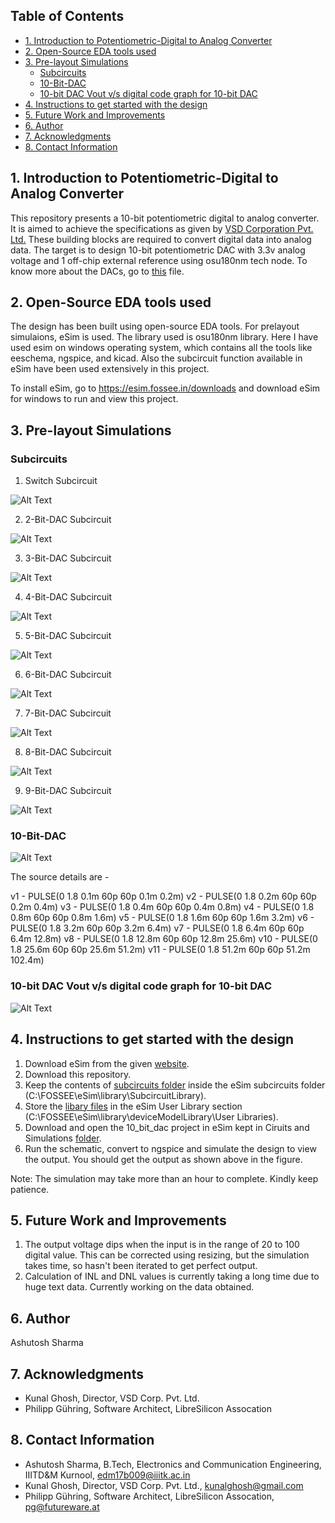 ## Table of Contents
- [1. Introduction to Potentiometric-Digital to Analog Converter](#1-introduction-to-potentiometric-digital-to-analog-converter)
- [2. Open-Source EDA tools used](#2-open-source-eda-tools-used)
- [3. Pre-layout Simulations](#3-pre-layout-simulations)
  * [Subcircuits](#subcircuits)
  * [10-Bit-DAC](#10-bit-dac)
  * [10-bit DAC Vout v/s digital code graph for 10-bit DAC](#10-bit-dac-vout-v-s-digital-code-graph-for-10-bit-dac)
- [4. Instructions to get started with the design](#4-instructions-to-get-started-with-the-design)
- [5. Future Work and Improvements](#5-future-work-and-improvements)
- [6. Author](#6-author)
- [7. Acknowledgments](#7-acknowledgments)
- [8. Contact Information](#8-contact-information)

## 1. Introduction to Potentiometric-Digital to Analog Converter
This repository presents a 10-bit potentiometric digital to analog converter. It is aimed to achieve the specifications as given by [VSD Corporation Pvt. Ltd.](https://www.vlsisystemdesign.com/ip/) These building blocks are required to convert digital data into analog data. 
The target is to design 10-bit potentiometric DAC with 3.3v analog voltage and 1 off-chip external reference using osu180nm tech node. To know more about the DACs, go to [this](https://github.com/xzlashutosh/potentiometric-DAC/blob/master/10-Bit%20Potentiometric%20Digital%20to%20Analog%20Converter%20with%20Off-Chip%20External%20Voltage%20Reference_Ashutosh_Sharma-.pdf) file.

## 2. Open-Source EDA tools used 
The design has been built using open-source EDA tools. For prelayout simulaions, eSim is used. The library used is osu180nm library.
Here I have used esim on windows operating system, which contains all the tools like eeschema, ngspice, and kicad. Also the subcircuit function available in eSim have been used extensively in this project.

To install eSim, go to https://esim.fossee.in/downloads and download eSim for windows to run and view this project.

## 3. Pre-layout Simulations

### Subcircuits
1. Switch Subcircuit

![Alt Text](https://github.com/xzlashutosh/potentiometric-DAC/blob/master/subcircuits/switch.png)

2. 2-Bit-DAC Subcircuit

![Alt Text](https://github.com/xzlashutosh/potentiometric-DAC/blob/master/subcircuits/2-Bit_DAC.png)

3. 3-Bit-DAC Subcircuit

![Alt Text](https://github.com/xzlashutosh/potentiometric-DAC/blob/master/subcircuits/3-bit_DAC.png)

4. 4-Bit-DAC Subcircuit

![Alt Text](https://github.com/xzlashutosh/potentiometric-DAC/blob/master/subcircuits/4-bitDAC.png)

5. 5-Bit-DAC Subcircuit

![Alt Text](https://github.com/xzlashutosh/potentiometric-DAC/blob/master/subcircuits/5_bit_dac.png)

6. 6-Bit-DAC Subcircuit

![Alt Text](https://github.com/xzlashutosh/potentiometric-DAC/blob/master/subcircuits/6_bit_dac.png)

7. 7-Bit-DAC Subcircuit

![Alt Text](https://github.com/xzlashutosh/potentiometric-DAC/blob/master/subcircuits/7_bit_dac.png)

8. 8-Bit-DAC Subcircuit

![Alt Text](https://github.com/xzlashutosh/potentiometric-DAC/blob/master/subcircuits/8_bit_dac.png)

9. 9-Bit-DAC Subcircuit

![Alt Text](https://github.com/xzlashutosh/potentiometric-DAC/blob/master/subcircuits/9_bit_dac.png)


### 10-Bit-DAC

![Alt Text](https://github.com/xzlashutosh/potentiometric-DAC/blob/master/subcircuits/10_bit_dac.png)

The source details are - 

v1 - PULSE(0 1.8 0.1m 60p 60p 0.1m 0.2m)
v2 - PULSE(0 1.8 0.2m 60p 60p 0.2m 0.4m)
v3 - PULSE(0 1.8 0.4m 60p 60p 0.4m 0.8m)
v4 - PULSE(0 1.8 0.8m 60p 60p 0.8m 1.6m)
v5 - PULSE(0 1.8 1.6m 60p 60p 1.6m 3.2m)
v6 - PULSE(0 1.8 3.2m 60p 60p 3.2m 6.4m)
v7 - PULSE(0 1.8 6.4m 60p 60p 6.4m 12.8m)
v8 - PULSE(0 1.8 12.8m 60p 60p 12.8m 25.6m)
v10 - PULSE(0 1.8 25.6m 60p 60p 25.6m 51.2m)
v11 - PULSE(0 1.8 51.2m 60p 60p 51.2m 102.4m)

### 10-bit DAC Vout v/s digital code graph for 10-bit DAC

![Alt Text](https://user-images.githubusercontent.com/36560176/90026963-a144b200-dcd5-11ea-9dce-ddd0cde65bed.png)

## 4. Instructions to get started with the design
 1. Download eSim from the given [website](https://esim.fossee.in/downloads).
 2. Download this repository.
 3. Keep the contents of [subcircuits folder](https://github.com/xzlashutosh/potentiometric-DAC/tree/master/subcircuits) inside the eSim subcircuits folder (C:\FOSSEE\eSim\library\SubcircuitLibrary).
 4. Store the [libary files](https://github.com/xzlashutosh/potentiometric-DAC/tree/master/Libraries/User%20Libraries) in the eSim User Library section (C:\FOSSEE\eSim\library\deviceModelLibrary\User Libraries).
 5. Download and open the 10_bit_dac project in eSim kept in Ciruits and Simulations [folder](https://github.com/xzlashutosh/potentiometric-DAC/tree/master/Circuits%20and%20Simulations/10_bit_dac).
 6. Run the schematic, convert to ngspice and simulate the design to view the output. You should get the output as shown above in the figure.
 
 Note: The simulation may take more than an hour to complete. Kindly keep patience.
 
## 5. Future Work and Improvements 
1. The output voltage dips when the input is in the range of 20 to 100 digital value. This can be corrected using resizing, but the simulation takes time, so hasn't been iterated to get perfect output.
2. Calculation of INL and DNL values is currently taking a long time due to huge text data. Currently working on the data obtained.

## 6. Author 
Ashutosh Sharma

## 7. Acknowledgments
- Kunal Ghosh, Director, VSD Corp. Pvt. Ltd.
- Philipp Gühring, Software Architect, LibreSilicon Assocation

## 8. Contact Information
- Ashutosh Sharma, B.Tech, Electronics and Communication Engineering, IIITD&M Kurnool, edm17b009@iiitk.ac.in
- Kunal Ghosh, Director, VSD Corp. Pvt. Ltd., kunalghosh@gmail.com
- Philipp Gühring, Software Architect, LibreSilicon Assocation, pg@futureware.at
